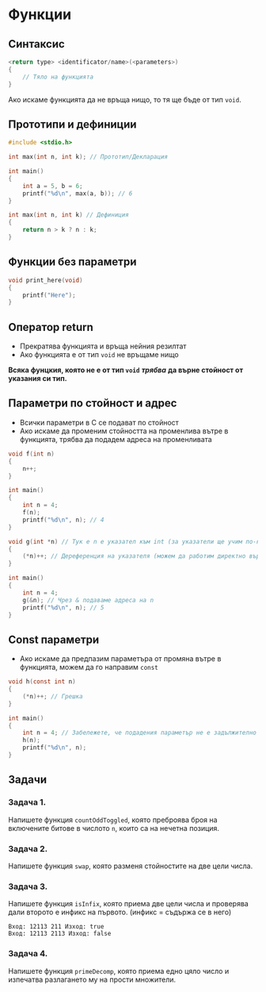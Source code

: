 # Функции

## Синтаксис

```c
<return type> <identificator/name>(<parameters>)
{
    // Тяло на функцията
}
```

Ако искаме функцията да не връща нищо, то тя ще бъде от тип `void`.

## Прототипи и дефиниции

```c
#include <stdio.h>

int max(int n, int k); // Прототип/Декларация

int main()
{
    int a = 5, b = 6;
    printf("%d\n", max(a, b)); // 6
}

int max(int n, int k) // Дефиниция
{
    return n > k ? n : k;
}
```

## Функции без параметри

```c
void print_here(void) 
{
    printf("Here");
}
```
## Оператор return

- Прекратява функцията и връща нейния резилтат
- Ако функцията е от тип `void` не връщаме нищо

**Всяка фунцкия, която не е от тип `void`** ***трябва*** **да върне стойност от указания си тип.**

## Параметри по стойност и адрес

- Всички параметри в C се подават по стойност
- Ако искаме да променим стойността на променлива вътре в функцията, трябва да подадем адреса на променливата

```c
void f(int n)
{
    n++;
}

int main()
{
    int n = 4;
    f(n);
    printf("%d\n", n); // 4
}
```

```c
void g(int *n) // Тук е n е указател към int (за указатели ще учим по-късно)
{
    (*n)++; // Дереференция на указателя (можем да работим директно върху променливата)
}

int main()
{
    int n = 4;
    g(&n); // Чрез & подаваме адреса на n
    printf("%d\n", n); // 5
}
```

## Const параметри

- Ако искаме да предпазим параметъра от промяна вътре в функцията, можем да го направим `const` 

```c
void h(const int n)
{
    (*n)++; // Грешка
}

int main() 
{
    int n = 4; // Забележете, че подадения параметър не е задължително деклариран const
    h(n);
    printf("%d\n", n); 
}
```

## Задачи

### Задача 1.
Напишете функция `countOddToggled`, която преброява броя на включените битове в числото `n`, които са на нечетна позиция. 

### Задача 2.
Напишете функция `swap`, която разменя стойностите на две цели числа.

### Задача 3.
Напишете функция `isInfix`, която приема две цели числа и проверява дали второто е инфикс на първото. (инфикс = съдържа се в него)

```
Вход: 12113 211 Изход: true
Вход: 12113 2113 Изход: false
```

### Задача 4.
Напишете функция `primeDecomp`, която приема едно цяло число и изпечатва разлагането му на прости множители.
